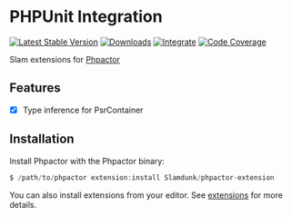PHPUnit Integration
===================

[![Latest Stable Version](https://img.shields.io/packagist/v/slam/phpactor-extension.svg)](https://packagist.org/packages/slam/phpactor-extension)
[![Downloads](https://img.shields.io/packagist/dt/slam/phpactor-extension.svg)](https://packagist.org/packages/slam/phpactor-extension)
[![Integrate](https://github.com/Slamdunk/phpactor-extension/workflows/Integrate/badge.svg?branch=master)](https://github.com/Slamdunk/phpactor-extension/actions)
[![Code Coverage](https://codecov.io/gh/Slamdunk/phpactor-extension/coverage.svg?branch=master)](https://codecov.io/gh/Slamdunk/phpactor-extension?branch=master)

Slam extensions for [Phpactor](https://github.com/phpactor/phpactor)

Features
--------

- [x] Type inference for PsrContainer

Installation
------------

Install Phpactor with the Phpactor binary:

```php
$ /path/to/phpactor extension:install Slamdunk/phpactor-extension
```

You can also install extensions from your editor. See
[extensions](https://phpactor.github.io/phpactor/extensions.html) for more
details.
